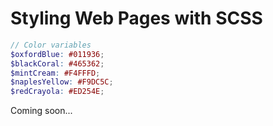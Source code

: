 # Styling Web Pages with SCSS


```scss
// Color variables
$oxfordBlue: #011936;
$blackCoral: #465362;
$mintCream: #F4FFFD;
$naplesYellow: #F9DC5C;
$redCrayola: #ED254E;
```

 Coming soon...